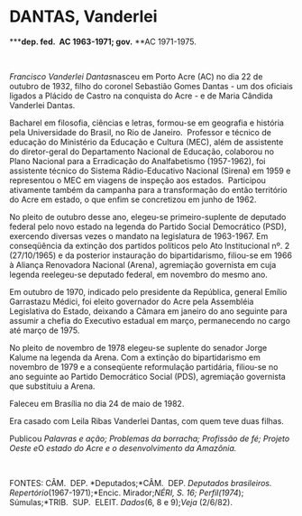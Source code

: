 DANTAS, Vanderlei       
========================

**\***dep. fed.  AC 1963-1971; gov.** **AC 1971-­1975.

 

*Francisco Vanderlei Dantas*nasceu em Porto Acre (AC) no dia 22 de
outubro de 1932, filho do coronel Sebastião Gomes Dan­tas - um dos
oficiais ligados a Plácido de Cas­tro na conquista do Acre - e de Maria
Cândi­da Vanderlei Dantas.

Bacharel em filosofia, ciências e letras, for­mou-se em geografia e
história pela Universi­dade do Brasil, no Rio de Janeiro.  Professor e
técnico de educação do Ministério da Educa­ção e Cultura (MEC), além de
assistente do di­retor-geral do Departamento Nacional de Edu­cação,
colaborou no Plano Nacional para a Er­radicação do Analfabetismo
(1957-1962), foi assistente técnico do Sistema Rádio-Educativo Nacional
(Sirena) em 1959 e representou o MEC em viagens de inspeção aos
estados.  Par­ticipou ativamente também da campanha para a transformação
do então território do Acre em estado, o que enfim se concretizou em
ju­nho de 1962.

No pleito de outubro desse ano, elegeu-se primeiro-suplente de deputado
federal pelo novo estado na legenda do Partido Social De­mocrático
(PSD), exercendo diversas vezes o mandato na legislatura de 1963-1967.
Em conseqüência da extinção dos partidos políti­cos pelo Ato
Institucional nº. 2 (27/10/1965) e da posterior instauração do
bipartidarismo, filiou-se em 1966 à Aliança Renovadora Na­cional
(Arena), agremiação governista em cuja legenda reelegeu-se deputado
federal, em no­vembro do mesmo ano.

Em outubro de 1970, indicado pelo presi­dente da República, general
Emílio Garrasta­zu Médici, foi eleito governador do Acre pela Assembléia
Legislativa do Estado, deixando a Câmara em janeiro do ano seguinte para
assumir a chefia do Executivo estadual em março, permanecendo no cargo
até março de 1975.

No pleito de novembro de 1978 elegeu-se suplente do senador Jorge Kalume
na legenda da Arena. Com a extinção do bipartidarismo em novembro de
1979 e a conseqüente refor­mulação partidária, filiou-se no ano seguinte
ao Partido Demo­crático Social (PDS), agremiação governista que
substituiu a Arena.

Faleceu em Brasília no dia 24 de maio de 1982.

Era casado com Leila Ribas Vanderlei Dantas, com quem teve duas filhas.

Publicou *Palavras e ação; Problemas da* *borracha; Profissão de fé;
Projeto Oeste e*O *estado do Acre e o desenvolvimento da Ama*­*zônia.*

 

FONTES: CÂM.  DEP. *Deputados;*CÂM.  DEP. *Deputados brasileiros.
Repertório*(1967-1971);*Encic. Mirador;*NÉRI, S. *16; Perfil*(1974*);
Súmulas;*TRIB.  SUP.  ELEIT. *Dados*(6, 8 e 9);*Veja* (2/6/82).
